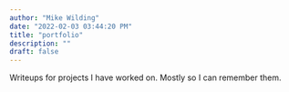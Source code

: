 ```yaml
---
author: "Mike Wilding"
date: "2022-02-03 03:44:20 PM"
title: "portfolio"
description: ""
draft: false
---
```

Writeups for projects I have worked on.  Mostly so I can remember them.
